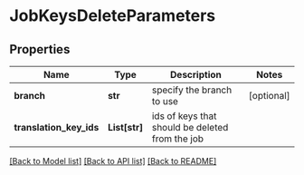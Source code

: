 # JobKeysDeleteParameters

## Properties
Name | Type | Description | Notes
------------ | ------------- | ------------- | -------------
**branch** | **str** | specify the branch to use | [optional] 
**translation_key_ids** | **List[str]** | ids of keys that should be deleted from the job | 

[[Back to Model list]](../README.md#documentation-for-models) [[Back to API list]](../README.md#documentation-for-api-endpoints) [[Back to README]](../README.md)



